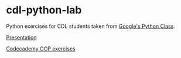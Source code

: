 cdl-python-lab
==============

Python exercises for CDL students taken from [Google's Python Class](https://developers.google.com/edu/python/).

[Presentation](https://docs.google.com/presentation/d/10lZyWTD_LPKHhQbQFfUnoe2Ng45K89wTlyFxXJkQuMU/edit#slide=id.g1ce35f271_35)

[Codecademy OOP exercises](http://www.codecademy.com/courses/python-intermediate-en-WL8e4/3/1?curriculum_id=4f89dab3d788890003000096)
